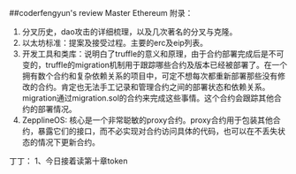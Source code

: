 ##coderfengyun's review
Master Ethereum 附录：
1. 分叉历史，dao攻击的详细梳理，以及几次著名的分叉与克隆。
2. 以太坊标准：提案及接受过程。主要的erc及eip列表。
3. 开发工具和类库：说明白了truffle的意义和原理，由于合约部署完成后是不可变的，truffle的migration机制用于跟踪哪些合约及版本已经被部署了。在一个拥有数个合约和复杂依赖关系的项目中，可定不想每次都重新部署那些没有修改的合约。肯定也无法手工记录和管理合约之间的部署状态和依赖关系。migration通过migration.sol的合约来完成这些事情。这个合约会跟踪其他合约的部署情况。
4. ZepplineOS: 核心是一个非常聪敏的proxy合约。proxy合约用于包装其他合约，暴露它们的接口，而不必实现对合约访问具体的代码，也可以在不丢失状态的情况下更新合约。

丁丁：
1、今日接着读第十章token
